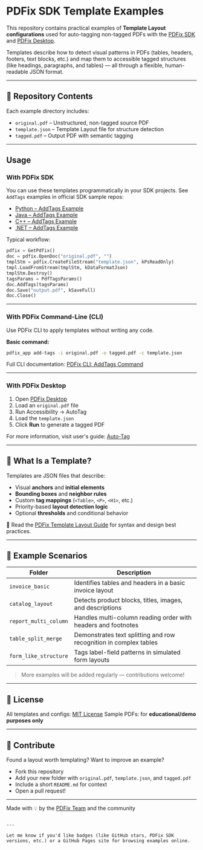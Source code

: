 # PDFix SDK Template Examples

This repository contains practical examples of **Template Layout configurations** used for auto-tagging non-tagged PDFs with the [PDFix SDK](https://pdfix.net/pdfix-sdk/) and [PDFix Desktop](https://pdfix.net/pdfix-desktop/).

Templates describe how to detect visual patterns in PDFs (tables, headers, footers, text blocks, etc.) and map them to accessible tagged structures (like headings, paragraphs, and tables) — all through a flexible, human-readable JSON format.

---

## 📁 Repository Contents

Each example directory includes:

- `original.pdf` – Unstructured, non-tagged source PDF
- `template.json` – Template Layout file for structure detection
- `tagged.pdf` – Output PDF with semantic tagging

---

## Usage

### With PDFix SDK

You can use these templates programmatically in your SDK projects. See `AddTags` examples in official SDK sample repos:

- [Python – AddTags Example](https://github.com/pdfix/pdfix_sdk_example_python/blob/master/samples/add_tags.py)
- [Java – AddTags Example](https://github.com/pdfix/pdfix_sdk_example_java/blob/master/src/AddTags.java)
- [C++ – AddTags Example](https://github.com/pdfix/pdfix_sdk_example_cpp/blob/master/src/AddTags.cpp)
- [.NET – AddTags Example](https://github.com/pdfix/pdfix_sdk_example_dotnet/blob/master/AddTags.cs)

Typical workflow:
```python
pdfix = GetPdfix()
doc = pdfix.OpenDoc("original.pdf", "")
tmplStm = pdfix.CreateFileStream("template.json", kPsReadOnly)
tmpl.LoadFromStream(tmplStm, kDataFormatJson)
tmplStm.Destroy()
tagsParams = PdfTagsParams()
doc.AddTags(tagsParams)
doc.Save("output.pdf", kSaveFull)
doc.Close()
````

---

### With PDFix Command-Line (CLI)

Use PDFix CLI to apply templates without writing any code.

**Basic command:**

```bash
pdfix_app add-tags -i original.pdf -o tagged.pdf -c template.json
```

Full CLI documentation:
[PDFix CLI: AddTags Command](https://pdfix.net/support/pdfix-command-line/#add-tags)

---

### With PDFix Desktop

1. Open [PDFix Desktop](https://pdfix.net/pdfix-desktop/)
2. Load an `original.pdf` file
3. Run Accessibility -> AutoTag
4. Load the `template.json`
7. Click **Run** to generate a tagged PDF

For more information, visit user's guide:
[Auto-Tag](https://pdfix.net/user-guide-workflow-for-creating-an-accessible-pdf/?ref=ref-auto-tag#Auto-tag)

---

## 🧩 What Is a Template?

Templates are JSON files that describe:

* Visual **anchors** and **initial elements**
* **Bounding boxes** and **neighbor rules**
* Custom **tag mappings** (`<Table>`, `<P>`, `<H1>`, etc.)
* Priority-based **layout detection logic**
* Optional **thresholds** and conditional behavior

📘 Read the [PDFix Template Layout Guide](https://pdfix.net/template-layout-guide) for syntax and design best practices.

---

## 🧪 Example Scenarios

| Folder                | Description                                                       |
| --------------------- | ----------------------------------------------------------------- |
| `invoice_basic`       | Identifies tables and headers in a basic invoice layout           |
| `catalog_layout`      | Detects product blocks, titles, images, and descriptions          |
| `report_multi_column` | Handles multi-column reading order with headers and footnotes     |
| `table_split_merge`   | Demonstrates text splitting and row recognition in complex tables |
| `form_like_structure` | Tags label-field patterns in simulated form layouts               |

> More examples will be added regularly — contributions welcome!

---

## 📎 License

All templates and configs: [MIT License](LICENSE)
Sample PDFs: for **educational/demo purposes only**

---

## 🤝 Contribute

Found a layout worth templating? Want to improve an example?

* Fork this repository
* Add your new folder with `original.pdf`, `template.json`, and `tagged.pdf`
* Include a short `README.md` for context
* Open a pull request!

---

Made with 💡 by the [PDFix Team](https://pdfix.net) and the community

```

---

Let me know if you'd like badges (like GitHub stars, PDFix SDK versions, etc.) or a GitHub Pages site for browsing examples online.
```
